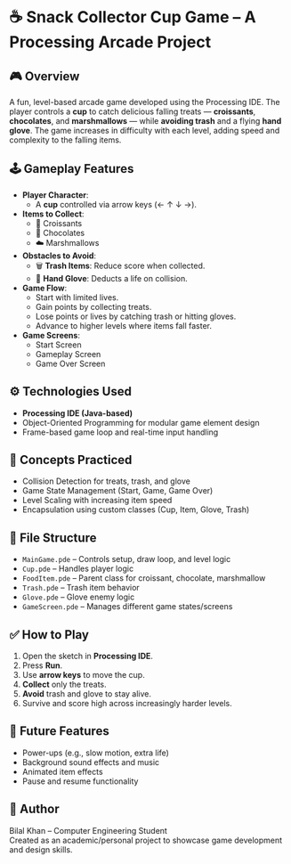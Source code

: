 # ☕ Snack Collector Cup Game – A Processing Arcade Project

## 🎮 Overview
A fun, level-based arcade game developed using the Processing IDE. The player controls a **cup** to catch delicious falling treats — **croissants**, **chocolates**, and **marshmallows** — while **avoiding trash** and a flying **hand glove**. The game increases in difficulty with each level, adding speed and complexity to the falling items.

## 🕹️ Gameplay Features
- **Player Character**:  
  - A **cup** controlled via arrow keys (← ↑ ↓ →).
- **Items to Collect**:
  - 🥐 Croissants  
  - 🍫 Chocolates  
  - ☁️ Marshmallows  
- **Obstacles to Avoid**:
  - 🗑️ **Trash Items**: Reduce score when collected.  
  - 🧤 **Hand Glove**: Deducts a life on collision.
- **Game Flow**:
  - Start with limited lives.
  - Gain points by collecting treats.
  - Lose points or lives by catching trash or hitting gloves.
  - Advance to higher levels where items fall faster.
- **Game Screens**:
  - Start Screen
  - Gameplay Screen
  - Game Over Screen

## ⚙️ Technologies Used
- **Processing IDE (Java-based)**
- Object-Oriented Programming for modular game element design
- Frame-based game loop and real-time input handling

## 🧠 Concepts Practiced
- Collision Detection for treats, trash, and glove  
- Game State Management (Start, Game, Game Over)  
- Level Scaling with increasing item speed  
- Encapsulation using custom classes (Cup, Item, Glove, Trash)

## 📁 File Structure
- `MainGame.pde` – Controls setup, draw loop, and level logic  
- `Cup.pde` – Handles player logic  
- `FoodItem.pde` – Parent class for croissant, chocolate, marshmallow  
- `Trash.pde` – Trash item behavior  
- `Glove.pde` – Glove enemy logic  
- `GameScreen.pde` – Manages different game states/screens

## ✅ How to Play
1. Open the sketch in **Processing IDE**.
2. Press **Run**.
3. Use **arrow keys** to move the cup.
4. **Collect** only the treats.
5. **Avoid** trash and glove to stay alive.
6. Survive and score high across increasingly harder levels.

## 🌟 Future Features
- Power-ups (e.g., slow motion, extra life)
- Background sound effects and music
- Animated item effects
- Pause and resume functionality

## 👤 Author
Bilal Khan – Computer Engineering Student  
Created as an academic/personal project to showcase game development and design skills.


